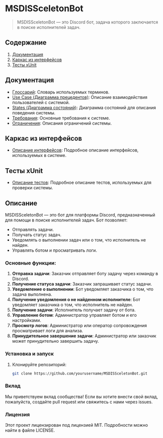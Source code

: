# MSDISSceletonBot
> MSDISSceletonBot — это Discord бот, задача которого заключается в поиске исполнителей задач.

## Содержание
1. [Документация](#документация)
2. [Каркас из интерфейсов](#каркас-из-интерфейсов)
3. [Тесты xUnit](#тесты-xunit)

## Документация
- [Глоссарий](Docs/Glossary.md): Словарь используемых терминов.
- [Use Case (Диаграмма прецедентов)](Docs/UseCase/Readme.md): Описание взаимодействия пользователей с системой.
- [States (Диаграмма состояний)](Docs/States/Readme.md): Диаграмма состояний для описания поведения системы.
- [Требования](Docs/Requirements.md): Основные требования к системе.
- [Ограничения](Docs/Restrictions.md): Описания ограничений системы.

## Каркас из интерфейсов
- [Описание интерфейсов](Docs/Interfaces/Readme.md): Подробное описание интерфейсов, используемых в системе.

## Тесты xUnit
- [Описание тестов](Docs/Tests/Readme.md): Подробное описание тестов, используемых для проверки системы.

## Описание
MSDISSceletonBot — это бот для платформы Discord, предназначенный для помощи в поиске исполнителей задач. Бот позволяет:
- Отправлять задачи.
- Получать статус задач.
- Уведомлять о выполнении задач или о том, что исполнитель не найден.
- Управлять ботом и просматривать логи.

### Основные функции:
1. **Отправка задачи**: Заказчик отправляет боту задачу через команду в Discord.
2. **Получение статуса задачи**: Заказчик запрашивает статус задачи.
3. **Уведомление о выполнении**: Бот уведомляет заказчика о том, что задача выполнена.
4. **Получение уведомления о не найденном исполнителе**: Бот уведомляет заказчика о том, что исполнитель не найден.
5. **Получение задачи**: Исполнитель получает задачу от бота.
6. **Управление ботом**: Администратор управляет ботом и его настройками.
7. **Просмотр логов**: Администратор или оператор сопровождения просматривает логи для анализа.
8. **Принудительное завершение задачи**: Администратор или заказчик может принудительно завершить задачу.

### Установка и запуск
1. Клонируйте репозиторий:
   ```sh
   git clone https://github.com/yourusername/MSDISSceletonBot.git


### Вклад
Мы приветствуем вклад сообщества! Если вы хотите внести свой вклад, пожалуйста, создайте pull
request или свяжитесь с нами через issues.

### Лицензия
Этот проект лицензирован под лицензией MIT. Подробности можно найти в файле LICENSE.